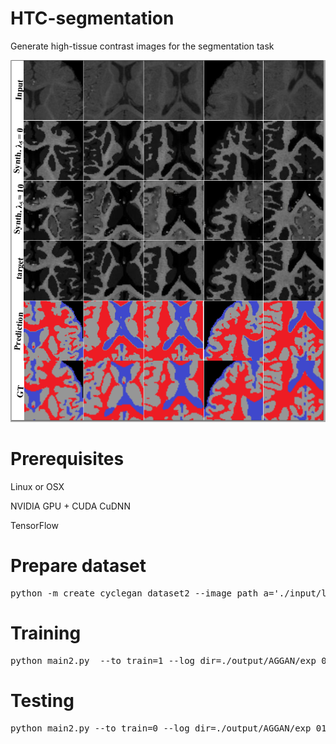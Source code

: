# HTC-segmentation
Generate high-tissue contrast images for the segmentation task

![](https://github.com/hamghalam/HTC-segmentation/blob/master/htc.PNG)

# Prerequisites

<p> Linux or OSX </p>
<p> NVIDIA GPU + CUDA CuDNN  </p> 
<p> TensorFlow  </p>

# Prepare dataset

<div class="highlight highlight-source-shell"><pre>
python -m create_cyclegan_dataset2 --image_path_a='./input/low2high64_ET/trainA/' --image_path_b='./input/low2high64_ET/trainB/'  --image_path_c='./input/low2high64_ET/trainC/' --dataset_name="l2h64_ET_train" --do_shuffle=0
</pre></div>

# Training

<div class="highlight highlight-source-shell"><pre>
python main2.py  --to_train=1 --log_dir=./output/AGGAN/exp_01 --config_filename=./configs/l2h64_ET.json
</pre></div>

# Testing

<div class="highlight highlight-source-shell"><pre>
python main2.py --to_train=0 --log_dir=./output/AGGAN/exp_01 --config_filename=./configs/l2h64_ET_test.json --checkpoint_dir=./output/AGGAN/exp_01/20190604-172048_switch30_thres_0.1
</pre></div>

